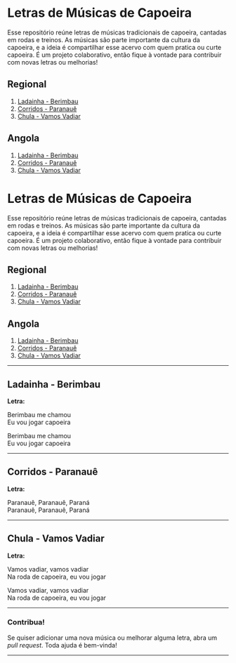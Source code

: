 
# Letras de Músicas de Capoeira


Esse repositório reúne letras de músicas tradicionais de capoeira, cantadas em rodas e treinos. As músicas são parte importante da cultura da capoeira, e a ideia é compartilhar esse acervo com quem pratica ou curte capoeira. É um projeto colaborativo, então fique à vontade para contribuir com novas letras ou melhorias!

## Regional
1. [Ladainha - Berimbau](#ladainha-berimbau)
2. [Corridos - Paranauê](#corridos-paranaue)
3. [Chula - Vamos Vadiar](#chula-vamos-vadiar)

## Angola
1. [Ladainha - Berimbau](#ladainha-berimbau)
2. [Corridos - Paranauê](#corridos-paranaue)
3. [Chula - Vamos Vadiar](#chula-vamos-vadiar)





# Letras de Músicas de Capoeira


Esse repositório reúne letras de músicas tradicionais de capoeira, cantadas em rodas e treinos. As músicas são parte importante da cultura da capoeira, e a ideia é compartilhar esse acervo com quem pratica ou curte capoeira. É um projeto colaborativo, então fique à vontade para contribuir com novas letras ou melhorias!

## Regional
1. [Ladainha - Berimbau](#ladainha-berimbau)
2. [Corridos - Paranauê](#corridos-paranaue)
3. [Chula - Vamos Vadiar](#chula-vamos-vadiar)

## Angola
1. [Ladainha - Berimbau](#ladainha-berimbau)
2. [Corridos - Paranauê](#corridos-paranaue)
3. [Chula - Vamos Vadiar](#chula-vamos-vadiar)

---

## Ladainha - Berimbau

**Letra:**

Berimbau me chamou  
Eu vou jogar capoeira  

Berimbau me chamou  
Eu vou jogar capoeira  

---

## Corridos - Paranauê

**Letra:**

Paranauê, Paranauê, Paraná  
Paranauê, Paranauê, Paraná  

---

## Chula - Vamos Vadiar

**Letra:**

Vamos vadiar, vamos vadiar  
Na roda de capoeira, eu vou jogar  

Vamos vadiar, vamos vadiar  
Na roda de capoeira, eu vou jogar  

---

### Contribua!
Se quiser adicionar uma nova música ou melhorar alguma letra, abra um *pull request*. Toda ajuda é bem-vinda!

---
